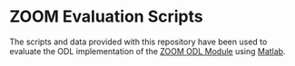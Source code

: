 # ZOOM Evaluation Scripts

The scripts and data provided with this repository have been used to evaluate the ODL implementation of the [ZOOM ODL Module](https://github.com/lsinfo3/zoom-odl) using [Matlab](http://de.mathworks.com/products/matlab/).

